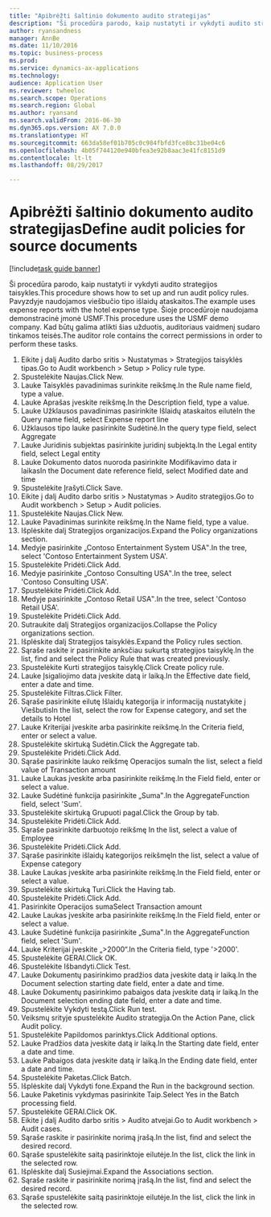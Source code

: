 ```yaml
--- 
title: "Apibrėžti šaltinio dokumento audito strategijas"
description: "Ši procedūra parodo, kaip nustatyti ir vykdyti audito strategijos taisykles."
author: ryansandness
manager: AnnBe
ms.date: 11/10/2016
ms.topic: business-process
ms.prod: 
ms.service: dynamics-ax-applications
ms.technology: 
audience: Application User
ms.reviewer: twheeloc
ms.search.scope: Operations
ms.search.region: Global
ms.author: ryansand
ms.search.validFrom: 2016-06-30
ms.dyn365.ops.version: AX 7.0.0
ms.translationtype: HT
ms.sourcegitcommit: 663da58ef01b705c0c984fbfd3fce8bc31be04c6
ms.openlocfilehash: 4b05f744120e940bfea3e92b8aac3e41fc8151d9
ms.contentlocale: lt-lt
ms.lasthandoff: 08/29/2017

---
```

# <a name="define-audit-policies-for-source-documents"></a><span data-ttu-id="7b7c5-103">Apibrėžti šaltinio dokumento audito strategijas</span><span class="sxs-lookup"><span data-stu-id="7b7c5-103">Define audit policies for source documents</span></span>

[!include[task guide banner](../../includes/task-guide-banner.md)]

<span data-ttu-id="7b7c5-104">Ši procedūra parodo, kaip nustatyti ir vykdyti audito strategijos taisykles.</span><span class="sxs-lookup"><span data-stu-id="7b7c5-104">This procedure shows how to set up and run audit policy rules.</span></span> <span data-ttu-id="7b7c5-105">Pavyzdyje naudojamos viešbučio tipo išlaidų ataskaitos.</span><span class="sxs-lookup"><span data-stu-id="7b7c5-105">The example uses expense reports with the hotel expense type.</span></span> <span data-ttu-id="7b7c5-106">Šioje procedūroje naudojama demonstracinė įmonė USMF.</span><span class="sxs-lookup"><span data-stu-id="7b7c5-106">This procedure uses the USMF demo company.</span></span> <span data-ttu-id="7b7c5-107">Kad būtų galima atlikti šias užduotis, auditoriaus vaidmenį sudaro tinkamos teisės.</span><span class="sxs-lookup"><span data-stu-id="7b7c5-107">The auditor role contains the correct permissions in order to perform these tasks.</span></span>

1. <span data-ttu-id="7b7c5-108">Eikite į dalį Audito darbo sritis > Nustatymas > Strategijos taisyklės tipas.</span><span class="sxs-lookup"><span data-stu-id="7b7c5-108">Go to Audit workbench > Setup > Policy rule type.</span></span>
2. <span data-ttu-id="7b7c5-109">Spustelėkite Naujas.</span><span class="sxs-lookup"><span data-stu-id="7b7c5-109">Click New.</span></span>
3. <span data-ttu-id="7b7c5-110">Lauke Taisyklės pavadinimas surinkite reikšmę.</span><span class="sxs-lookup"><span data-stu-id="7b7c5-110">In the Rule name field, type a value.</span></span>
4. <span data-ttu-id="7b7c5-111">Lauke Aprašas įveskite reikšmę.</span><span class="sxs-lookup"><span data-stu-id="7b7c5-111">In the Description field, type a value.</span></span>
5. <span data-ttu-id="7b7c5-112">Lauke Užklausos pavadinimas pasirinkite Išlaidų ataskaitos eilutė</span><span class="sxs-lookup"><span data-stu-id="7b7c5-112">In the Query name field, select Expense report line</span></span>
6. <span data-ttu-id="7b7c5-113">Užklausos tipo lauke pasirinkite Sudėtinė.</span><span class="sxs-lookup"><span data-stu-id="7b7c5-113">In the query type field, select Aggregate</span></span>
7. <span data-ttu-id="7b7c5-114">Lauke Juridinis subjektas pasirinkite juridinį subjektą.</span><span class="sxs-lookup"><span data-stu-id="7b7c5-114">In the Legal entity field, select Legal entity</span></span>
8. <span data-ttu-id="7b7c5-115">Lauke Dokumento datos nuoroda pasirinkite Modifikavimo data ir laikas</span><span class="sxs-lookup"><span data-stu-id="7b7c5-115">In the Document date reference field, select Modified date and time</span></span>
9. <span data-ttu-id="7b7c5-116">Spustelėkite Įrašyti.</span><span class="sxs-lookup"><span data-stu-id="7b7c5-116">Click Save.</span></span>
10. <span data-ttu-id="7b7c5-117">Eikite į dalį Audito darbo sritis > Nustatymas > Audito strategijos.</span><span class="sxs-lookup"><span data-stu-id="7b7c5-117">Go to Audit workbench > Setup > Audit policies.</span></span>
11. <span data-ttu-id="7b7c5-118">Spustelėkite Naujas.</span><span class="sxs-lookup"><span data-stu-id="7b7c5-118">Click New.</span></span>
12. <span data-ttu-id="7b7c5-119">Lauke Pavadinimas surinkite reikšmę.</span><span class="sxs-lookup"><span data-stu-id="7b7c5-119">In the Name field, type a value.</span></span>
13. <span data-ttu-id="7b7c5-120">Išplėskite dalį Strategijos organizacijos.</span><span class="sxs-lookup"><span data-stu-id="7b7c5-120">Expand the Policy organizations section.</span></span>
14. <span data-ttu-id="7b7c5-121">Medyje pasirinkite „Contoso Entertainment System USA‟.</span><span class="sxs-lookup"><span data-stu-id="7b7c5-121">In the tree, select 'Contoso Entertainment System USA'.</span></span>
15. <span data-ttu-id="7b7c5-122">Spustelėkite Pridėti.</span><span class="sxs-lookup"><span data-stu-id="7b7c5-122">Click Add.</span></span>
16. <span data-ttu-id="7b7c5-123">Medyje pasirinkite „Contoso Consulting USA‟.</span><span class="sxs-lookup"><span data-stu-id="7b7c5-123">In the tree, select 'Contoso Consulting USA'.</span></span>
17. <span data-ttu-id="7b7c5-124">Spustelėkite Pridėti.</span><span class="sxs-lookup"><span data-stu-id="7b7c5-124">Click Add.</span></span>
18. <span data-ttu-id="7b7c5-125">Medyje pasirinkite „Contoso Retail USA‟.</span><span class="sxs-lookup"><span data-stu-id="7b7c5-125">In the tree, select 'Contoso Retail USA'.</span></span>
19. <span data-ttu-id="7b7c5-126">Spustelėkite Pridėti.</span><span class="sxs-lookup"><span data-stu-id="7b7c5-126">Click Add.</span></span>
20. <span data-ttu-id="7b7c5-127">Sutraukite dalį Strategijos organizacijos.</span><span class="sxs-lookup"><span data-stu-id="7b7c5-127">Collapse the Policy organizations section.</span></span>
21. <span data-ttu-id="7b7c5-128">Išplėskite dalį Strategijos taisyklės.</span><span class="sxs-lookup"><span data-stu-id="7b7c5-128">Expand the Policy rules section.</span></span>
22. <span data-ttu-id="7b7c5-129">Sąraše raskite ir pasirinkite anksčiau sukurtą strategijos taisyklę.</span><span class="sxs-lookup"><span data-stu-id="7b7c5-129">In the list, find and select the Policy Rule that was created previously.</span></span>
23. <span data-ttu-id="7b7c5-130">Spustelėkite Kurti strategijos taisyklę.</span><span class="sxs-lookup"><span data-stu-id="7b7c5-130">Click Create policy rule.</span></span>
24. <span data-ttu-id="7b7c5-131">Lauke Įsigaliojimo data įveskite datą ir laiką.</span><span class="sxs-lookup"><span data-stu-id="7b7c5-131">In the Effective date field, enter a date and time.</span></span>
25. <span data-ttu-id="7b7c5-132">Spustelėkite Filtras.</span><span class="sxs-lookup"><span data-stu-id="7b7c5-132">Click Filter.</span></span>
26. <span data-ttu-id="7b7c5-133">Sąraše pasirinkite eilutę Išlaidų kategorija ir informaciją nustatykite į Viešbutis</span><span class="sxs-lookup"><span data-stu-id="7b7c5-133">In the list, select the row for Expense category, and set the details to Hotel</span></span>
27. <span data-ttu-id="7b7c5-134">Lauke Kriterijai įveskite arba pasirinkite reikšmę.</span><span class="sxs-lookup"><span data-stu-id="7b7c5-134">In the Criteria field, enter or select a value.</span></span>
28. <span data-ttu-id="7b7c5-135">Spustelėkite skirtuką Sudėtin.</span><span class="sxs-lookup"><span data-stu-id="7b7c5-135">Click the Aggregate tab.</span></span>
29. <span data-ttu-id="7b7c5-136">Spustelėkite Pridėti.</span><span class="sxs-lookup"><span data-stu-id="7b7c5-136">Click Add.</span></span>
30. <span data-ttu-id="7b7c5-137">Sąraše pasirinkite lauko reikšmę Operacijos suma</span><span class="sxs-lookup"><span data-stu-id="7b7c5-137">In the list, select a field value of Transaction amount</span></span>
31. <span data-ttu-id="7b7c5-138">Lauke Laukas įveskite arba pasirinkite reikšmę.</span><span class="sxs-lookup"><span data-stu-id="7b7c5-138">In the Field field, enter or select a value.</span></span>
32. <span data-ttu-id="7b7c5-139">Lauke Sudėtinė funkcija pasirinkite „Suma‟.</span><span class="sxs-lookup"><span data-stu-id="7b7c5-139">In the AggregateFunction field, select 'Sum'.</span></span>
33. <span data-ttu-id="7b7c5-140">Spustelėkite skirtuką Grupuoti pagal.</span><span class="sxs-lookup"><span data-stu-id="7b7c5-140">Click the Group by tab.</span></span>
34. <span data-ttu-id="7b7c5-141">Spustelėkite Pridėti.</span><span class="sxs-lookup"><span data-stu-id="7b7c5-141">Click Add.</span></span>
35. <span data-ttu-id="7b7c5-142">Sąraše pasirinkite darbuotojo reikšmę </span><span class="sxs-lookup"><span data-stu-id="7b7c5-142">In the list, select a value of Employee</span></span> 
36. <span data-ttu-id="7b7c5-143">Spustelėkite Pridėti.</span><span class="sxs-lookup"><span data-stu-id="7b7c5-143">Click Add.</span></span>
37. <span data-ttu-id="7b7c5-144">Sąraše pasirinkite išlaidų kategorijos reikšmę</span><span class="sxs-lookup"><span data-stu-id="7b7c5-144">In the list, select a value of Expense category</span></span>
38. <span data-ttu-id="7b7c5-145">Lauke Laukas įveskite arba pasirinkite reikšmę.</span><span class="sxs-lookup"><span data-stu-id="7b7c5-145">In the Field field, enter or select a value.</span></span>
39. <span data-ttu-id="7b7c5-146">Spustelėkite skirtuką Turi.</span><span class="sxs-lookup"><span data-stu-id="7b7c5-146">Click the Having tab.</span></span>
40. <span data-ttu-id="7b7c5-147">Spustelėkite Pridėti.</span><span class="sxs-lookup"><span data-stu-id="7b7c5-147">Click Add.</span></span>
41. <span data-ttu-id="7b7c5-148">Pasirinkite Operacijos suma</span><span class="sxs-lookup"><span data-stu-id="7b7c5-148">Select Transaction amount</span></span>
42. <span data-ttu-id="7b7c5-149">Lauke Laukas įveskite arba pasirinkite reikšmę.</span><span class="sxs-lookup"><span data-stu-id="7b7c5-149">In the Field field, enter or select a value.</span></span>
43. <span data-ttu-id="7b7c5-150">Lauke Sudėtinė funkcija pasirinkite „Suma‟.</span><span class="sxs-lookup"><span data-stu-id="7b7c5-150">In the AggregateFunction field, select 'Sum'.</span></span>
44. <span data-ttu-id="7b7c5-151">Lauke Kriterijai įveskite „>2000“.</span><span class="sxs-lookup"><span data-stu-id="7b7c5-151">In the Criteria field, type '>2000'.</span></span>
45. <span data-ttu-id="7b7c5-152">Spustelėkite GERAI.</span><span class="sxs-lookup"><span data-stu-id="7b7c5-152">Click OK.</span></span>
46. <span data-ttu-id="7b7c5-153">Spustelėkite Išbandyti.</span><span class="sxs-lookup"><span data-stu-id="7b7c5-153">Click Test.</span></span>
47. <span data-ttu-id="7b7c5-154">Lauke Dokumentų pasirinkimo pradžios data įveskite datą ir laiką.</span><span class="sxs-lookup"><span data-stu-id="7b7c5-154">In the Document selection starting date field, enter a date and time.</span></span>
48. <span data-ttu-id="7b7c5-155">Lauke Dokumentų pasirinkimo pabaigos data įveskite datą ir laiką.</span><span class="sxs-lookup"><span data-stu-id="7b7c5-155">In the Document selection ending date field, enter a date and time.</span></span>
49. <span data-ttu-id="7b7c5-156">Spustelėkite Vykdyti testą.</span><span class="sxs-lookup"><span data-stu-id="7b7c5-156">Click Run test.</span></span>
50. <span data-ttu-id="7b7c5-157">Veiksmų srityje spustelėkite Audito strategija.</span><span class="sxs-lookup"><span data-stu-id="7b7c5-157">On the Action Pane, click Audit policy.</span></span>
51. <span data-ttu-id="7b7c5-158">Spustelėkite Papildomos parinktys.</span><span class="sxs-lookup"><span data-stu-id="7b7c5-158">Click Additional options.</span></span>
52. <span data-ttu-id="7b7c5-159">Lauke Pradžios data įveskite datą ir laiką.</span><span class="sxs-lookup"><span data-stu-id="7b7c5-159">In the Starting date field, enter a date and time.</span></span>
53. <span data-ttu-id="7b7c5-160">Lauke Pabaigos data įveskite datą ir laiką.</span><span class="sxs-lookup"><span data-stu-id="7b7c5-160">In the Ending date field, enter a date and time.</span></span>
54. <span data-ttu-id="7b7c5-161">Spustelėkite Paketas.</span><span class="sxs-lookup"><span data-stu-id="7b7c5-161">Click Batch.</span></span>
55. <span data-ttu-id="7b7c5-162">Išplėskite dalį Vykdyti fone.</span><span class="sxs-lookup"><span data-stu-id="7b7c5-162">Expand the Run in the background section.</span></span>
56. <span data-ttu-id="7b7c5-163">Lauke Paketinis vykdymas pasirinkite Taip.</span><span class="sxs-lookup"><span data-stu-id="7b7c5-163">Select Yes in the Batch processing field.</span></span>
57. <span data-ttu-id="7b7c5-164">Spustelėkite GERAI.</span><span class="sxs-lookup"><span data-stu-id="7b7c5-164">Click OK.</span></span>
58. <span data-ttu-id="7b7c5-165">Eikite į dalį Audito darbo sritis > Audito atvejai.</span><span class="sxs-lookup"><span data-stu-id="7b7c5-165">Go to Audit workbench > Audit cases.</span></span>
59. <span data-ttu-id="7b7c5-166">Sąraše raskite ir pasirinkite norimą įrašą.</span><span class="sxs-lookup"><span data-stu-id="7b7c5-166">In the list, find and select the desired record.</span></span>
60. <span data-ttu-id="7b7c5-167">Sąraše spustelėkite saitą pasirinktoje eilutėje.</span><span class="sxs-lookup"><span data-stu-id="7b7c5-167">In the list, click the link in the selected row.</span></span>
61. <span data-ttu-id="7b7c5-168">Išplėskite dalį Susiejimai.</span><span class="sxs-lookup"><span data-stu-id="7b7c5-168">Expand the Associations section.</span></span>
62. <span data-ttu-id="7b7c5-169">Sąraše raskite ir pasirinkite norimą įrašą.</span><span class="sxs-lookup"><span data-stu-id="7b7c5-169">In the list, find and select the desired record.</span></span>
63. <span data-ttu-id="7b7c5-170">Sąraše spustelėkite saitą pasirinktoje eilutėje.</span><span class="sxs-lookup"><span data-stu-id="7b7c5-170">In the list, click the link in the selected row.</span></span>


